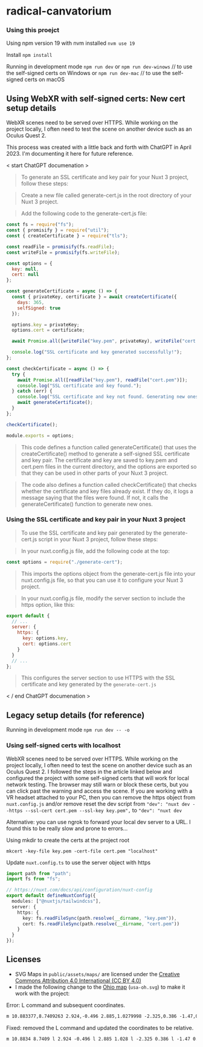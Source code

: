 # radical-canvatorium

### Using this proejct

Using npm version 19 with nvm installed
`nvm use 19`

Install
`npm install`

Running in development mode
`npm run dev`
or
`npm run dev-winows` // to use the self-signed certs on Windows
or
`npm run dev-mac` // to use the self-signed certs on macOS

## Using WebXR with self-signed certs: New cert setup details

WebXR scenes need to be served over HTTPS. While working on the project locally, I often need to test the scene on another device such as an Oculus Quest 2.

This process was created with a little back and forth with ChatGPT in April 2023. I'm documenting it here for future reference.

< start ChatGPT documenation >

> To generate an SSL certificate and key pair for your Nuxt 3 project, follow these steps:

> Create a new file called generate-cert.js in the root directory of your Nuxt 3 project.

> Add the following code to the generate-cert.js file:

```js
const fs = require("fs");
const { promisify } = require("util");
const { createCertificate } = require("tls");

const readFile = promisify(fs.readFile);
const writeFile = promisify(fs.writeFile);

const options = {
  key: null,
  cert: null
};

const generateCertificate = async () => {
  const { privateKey, certificate } = await createCertificate({
    days: 365,
    selfSigned: true
  });

  options.key = privateKey;
  options.cert = certificate;

  await Promise.all([writeFile("key.pem", privateKey), writeFile("cert.pem", certificate)]);

  console.log("SSL certificate and key generated successfully!");
};

const checkCertificate = async () => {
  try {
    await Promise.all([readFile("key.pem"), readFile("cert.pem")]);
    console.log("SSL certificate and key found.");
  } catch (err) {
    console.log("SSL certificate and key not found. Generating new ones...");
    await generateCertificate();
  }
};

checkCertificate();

module.exports = options;
```

> This code defines a function called generateCertificate() that uses the createCertificate() method to generate a self-signed SSL certificate and key pair. The certificate and key are saved to key.pem and cert.pem files in the current directory, and the options are exported so that they can be used in other parts of your Nuxt 3 project.

> The code also defines a function called checkCertificate() that checks whether the certificate and key files already exist. If they do, it logs a message saying that the files were found. If not, it calls the generateCertificate() function to generate new ones.

### Using the SSL certificate and key pair in your Nuxt 3 project

> To use the SSL certificate and key pair generated by the generate-cert.js script in your Nuxt 3 project, follow these steps:

> In your nuxt.config.js file, add the following code at the top:

```js
const options = require("./generate-cert");
```

> This imports the options object from the generate-cert.js file into your nuxt.config.js file, so that you can use it to configure your Nuxt 3 project.

> In your nuxt.config.js file, modify the server section to include the https option, like this:

```js
export default {
  // ...
  server: {
    https: {
      key: options.key,
      cert: options.cert
    }
  }
  // ...
};
```

> This configures the server section to use HTTPS with the SSL certificate and key generated by the `generate-cert.js`

< / end ChatGPT documenation >

## Legacy setup details (for reference)

Running in development mode
`npm run dev -- -o`

### Using self-signed certs with localhost

WebXR scenes need to be served over HTTPS. While working on the project locally, I often need to test the scene on another device such as an Oculus Quest 2. I followed the steps in the article linked below and configured the project with some self-signed certs that will work for local network testing. The browser may still warn or block these certs, but you can click past the warning and access the scene. If you are working with a VR headset attached to your PC, then you can remove the https object from `nuxt.config.js` and/or remove reset the dev script from `"dev": "nuxt dev --https --ssl-cert cert.pem --ssl-key key.pem",` to `"dev": "nuxt dev`

Alternative: you can use ngrok to forward your local dev server to a URL. I found this to be really slow and prone to errors...

Using mkdir to create the certs at the project root

```
mkcert -key-file key.pem -cert-file cert.pem "localhost"
```

Update `nuxt.config.ts` to use the server object with https

```ts
import path from "path";
import fs from "fs";

// https://nuxt.com/docs/api/configuration/nuxt-config
export default defineNuxtConfig({
  modules: ["@nuxtjs/tailwindcss"],
  server: {
    https: {
      key: fs.readFileSync(path.resolve(__dirname, "key.pem")),
      cert: fs.readFileSync(path.resolve(__dirname, "cert.pem"))
    }
  }
});
```

## Licenses

- SVG Maps in `public/assets/maps/` are licensed under the [Creative Commons Attribution 4.0 International (CC BY 4.0)](https://creativecommons.org/licenses/by/4.0/)
- I made the following change to the [Ohio map](https://mapsvg.com/maps/usa-oh) (`usa-oh.svg`) to make it work with the project:

Error: L command and subsequent coordinates.

```svg
m 10.883377,8.7409263 2.924,-0.496 2.885,1.0279998 -2.325,0.386 -1.47,0.217 -1.171,1.6780009 -0.261,0.486 -0.934,0.798 -0.279,0.036 -0.117,-0.942 L 9.7743771,8.9349261 10.883377,8.7409263
```

Fixed: removed the L command and updated the coordinates to be relative.

```svg
m 10.8834 8.7409 l 2.924 -0.496 l 2.885 1.028 l -2.325 0.386 l -1.47 0.217 l -1.171 1.678 l -0.261 0.486 l -0.934 0.798 l -0.279 0.036 l -0.117 -0.942 l -0.3734 -2.9239 l 1.1214 -0.2671
```
